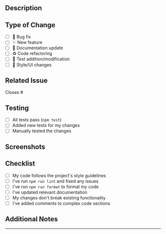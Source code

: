 ## Description
<!-- Provide a brief description of what this PR does -->

## Type of Change
<!-- Check the relevant boxes -->
- [ ] 🐛 Bug fix
- [ ] ✨ New feature
- [ ] 📝 Documentation update
- [ ] ♻️ Code refactoring
- [ ] 🧪 Test addition/modification
- [ ] 🎨 Style/UI changes

## Related Issue
<!-- If applicable, link to the issue this PR addresses -->
Closes #

## Testing
<!-- Describe how you tested your changes -->
- [ ] All tests pass (`npm test`)
- [ ] Added new tests for my changes
- [ ] Manually tested the changes

## Screenshots
<!-- If your PR includes UI changes, add screenshots here -->

## Checklist
<!-- Check all that apply -->
- [ ] My code follows the project's style guidelines
- [ ] I've run `npm run lint` and fixed any issues
- [ ] I've run `npm run format` to format my code
- [ ] I've updated relevant documentation
- [ ] My changes don't break existing functionality
- [ ] I've added comments to complex code sections

## Additional Notes
<!-- Any additional information that reviewers should know -->

---
<!-- 
Thank you for contributing! 🎉 
Remember: Good PRs have good descriptions!
-->